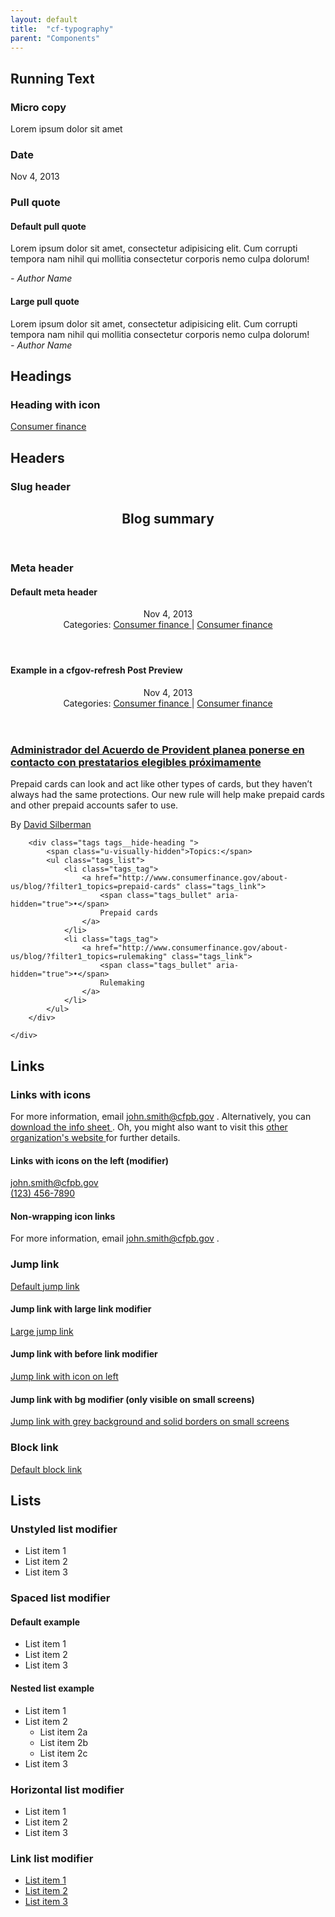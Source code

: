 ```yaml
---
layout: default
title:  "cf-typography"
parent: "Components"
---
```



## Running Text

### Micro copy

<p class="a-micro-copy">
    Lorem ipsum dolor sit amet
</p>

### Date

<span class="a-date">
    Nov 4, 2013
</span>

### Pull quote

#### Default pull quote
<aside class="m-pull-quote">
    <p class="m-pull-quote_body">
        Lorem ipsum dolor sit amet, consectetur adipisicing elit.
        Cum corrupti tempora nam nihil qui mollitia consectetur
        corporis nemo culpa dolorum!
    </p>
    <footer>
        <cite class="m-pull-quote_citation">
            - Author Name
        </cite>
    </footer>
</aside>

#### Large pull quote
<aside class="m-pull-quote m-pull-quote__large">
    <div class="m-pull-quote_body">
        Lorem ipsum dolor sit amet, consectetur adipisicing elit.
        Cum corrupti tempora nam nihil qui mollitia consectetur
        corporis nemo culpa dolorum!
    </div>
    <footer>
        <cite class="m-pull-quote_citation">
            - Author Name
        </cite>
    </footer>
</aside>


## Headings

### Heading with icon

<a href="#" class="a-heading a-heading__icon">
    <span class="cf-icon cf-icon-dialogue"></span>
    Consumer finance
</a>


## Headers

### Slug header

<header class="m-slug-header">
    <h2 class="a-heading">
        Blog summary
    </h2>
</header>

### Meta header

#### Default meta header
<header class="m-meta-header">
    <div class="m-meta-header_right">
        <span class="a-date">
            Nov 4, 2013
        </span>
    </div>
    <div class="m-meta-header_left">
        <span class="u-visually-hidden">Categories: </span>
        <a href="#" class="a-heading a-heading__icon">
            <span class="cf-icon cf-icon-credit-card"></span>
            Consumer finance
        </a>
        |
        <a href="#" class="a-heading a-heading__icon">
            <span class="cf-icon cf-icon-credit-card"></span>
            Consumer finance
        </a>
    </div>
</header>

#### Example in a cfgov-refresh Post Preview

<div class="o-post-preview">
    <header class="m-meta-header">
        <div class="m-meta-header_right">
            <span class="a-date">
                Nov 4, 2013
            </span>
        </div>
        <div class="m-meta-header_left">
            <span class="u-visually-hidden">Categories: </span>
            <a href="#" class="a-heading a-heading__icon">
                <span class="cf-icon cf-icon-credit-card"></span>
                Consumer finance
            </a>
            |
            <a href="#" class="a-heading a-heading__icon">
                <span class="cf-icon cf-icon-credit-card"></span>
                Consumer finance
            </a>
        </div>
    </header>
    <h3>
        <a href="http://www.consumerfinance.gov/about-us/blog/administrador-del-acuerdo-de-provident-planea-ponerse-en-contacto-con-prestatarios-elegibles-proximamente/">
            Administrador del Acuerdo de Provident planea ponerse en contacto con prestatarios elegibles próximamente
        </a>
    </h3>
    <p>Prepaid cards can look and act like other types of cards, but they haven’t always had the same protections. Our new rule will help make prepaid cards and other prepaid accounts safer to use.</p>
    <div class="post_meta">
        <span class="o-post-preview_byline">
            By <a href="http://www.consumerfinance.gov/about-us/blog/?filter1_authors=david-silberman">David Silberman</a>
        </span>

        <div class="tags tags__hide-heading ">
            <span class="u-visually-hidden">Topics:</span>
            <ul class="tags_list">
                <li class="tags_tag">
                    <a href="http://www.consumerfinance.gov/about-us/blog/?filter1_topics=prepaid-cards" class="tags_link">
                        <span class="tags_bullet" aria-hidden="true">•</span>
                        Prepaid cards
                    </a>
                </li>
                <li class="tags_tag">
                    <a href="http://www.consumerfinance.gov/about-us/blog/?filter1_topics=rulemaking" class="tags_link">
                        <span class="tags_bullet" aria-hidden="true">•</span>
                        Rulemaking
                    </a>
                </li>
            </ul>
        </div>

    </div>
</div>


## Links

### Links with icons

For more information, email
<a class="a-link a-link__icon a-link__mail" href="#">
    <span class="a-link_text">john.smith@cfpb.gov</span>
</a>.
Alternatively, you can
<a class="a-link a-link__icon a-link__download" href="#">
    <span class="a-link_text">download the info sheet</span>
</a>.
Oh, you might also want to visit this
<a class="a-link a-link__icon a-link__external-link" href="#">
    <span class="a-link_text">other organization's website</span>
</a> for further details.

#### Links with icons on the left (modifier)

<a class="a-link a-link__icon a-link__mail a-link__before" href="#">
    <span class="a-link_text">john.smith@cfpb.gov</span>
</a><br>
<a class="a-link a-link__icon a-link__phone a-link__before" href="#">
    <span class="a-link_text">(123) 456-7890</span>
</a>

#### Non-wrapping icon links

For more information, email
<a class="a-link a-link__icon a-link__mail a-link__no-wrap" href="#">
    <span class="a-link_text">john.smith@cfpb.gov</span>
</a>.

### Jump link

<a class="a-link
          a-link__jump
          a-link__right" href="#">
    <span class="a-link_text">Default jump link</span>
</a>


#### Jump link with large link modifier

<a class="a-link
          a-link__jump
          a-link__large
          a-link__right" href="#">
    <span class="a-link_text">Large jump link</span>
</a>


#### Jump link with before link modifier

<a class="a-link
          a-link__jump
          a-link__before
          a-link__left" href="#">
    <span class="a-link_text">Jump link with icon on left</span>
</a>


#### Jump link with bg modifier (only visible on small screens)

<a class="a-link
          a-link__jump
          a-link__bg
          a-link__right" href="#">
    <span class="a-link_text">Jump link with grey background and
        solid borders on small screens</span>
</a>


### Block link

<a class="a-link__block" href="#">
    Default block link
</a>


## Lists

### Unstyled list modifier

<ul class="m-list m-list__unstyled">
    <li class="m-list_item">List item 1</li>
    <li class="m-list_item">List item 2</li>
    <li class="m-list_item">List item 3</li>
</ul>


### Spaced list modifier

#### Default example
<ul class="m-list m-list__spaced">
    <li class="m-list_item">List item 1</li>
    <li class="m-list_item">List item 2</li>
    <li class="m-list_item">List item 3</li>
</ul>

#### Nested list example

<ul class="m-list m-list__spaced">
    <li class="m-list_item">List item 1</li>
    <li class="m-list_item">
        List item 2
        <ul class="m-list m-list__spaced">
            <li class="m-list_item">List item 2a</li>
            <li class="m-list_item">List item 2b</li>
            <li class="m-list_item">List item 2c</li>
        </ul>
    </li>
    <li class="m-list_item">List item 3</li>
</ul>

### Horizontal list modifier

<ul class="m-list m-list__horizontal">
    <li class="m-list_item">List item 1</li>
    <li class="m-list_item">List item 2</li>
    <li class="m-list_item">List item 3</li>
</ul>

### Link list modifier

<ul class="m-list m-list__links">
    <li class="m-list_item">
        <a class="m-list_link" href="#">List item 1</a>
    </li>
    <li class="m-list_item">
        <a class="m-list_link" href="#">List item 2</a>
    </li>
    <li class="m-list_item">
        <a class="m-list_link" href="#">List item 3</a>
    </li>
</ul>
